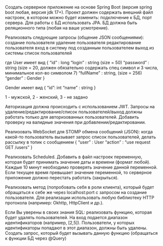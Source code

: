 Создать серверное приложение на основе Spring Boot (версия spring boot любая, версия jdk 17+).
Проект должен содержать внешний файл настроек, в котором можно будет изменить: подключение к БД, порт сервера.
Для работы с БД использовать JPA.
БД должна быть реляционного типа (любая на ваше усмотрение).

Реализовать следующие запросы (общение JSON сообщениями):
создание пользователя
удаление пользователя
редактирование пользователя
вход в систему под созданным пользователем
выход из системы
список пользователей

где User имеет вид
{
	“id” : long
	“login” : string (size = 50)
	“password” : string (size = 20, должен обязательно содержать спец символ и 3 числа, минимальное кол-во символом 7)
	“fullName” : string, (size = 256)
	“gender” : Gender
}

Gender имеет вид
{
	“id”: int
	“name” : string
}

1 -  мужской, 2 - женский, 3 - не задано

Авторизация должна происходить с использованием JWT. 
Запросы на удаление/редактирование/список пользователей/выход должны работать только для авторизованных пользователей.
Добавить проверку на валидные значения при добавлении/редактировании.

Реализовать WebSocket для STOMP обмена сообщений (JSON): когда какой-то пользователь вызывает запрос список пользователей, делать рассылку в топик с сообщением
{
	“user” : User
	“action” : “use request GET /users”
}

Реализовать Scheduled. Добавить в файл настроек переменную, которая будет принимать значение даты и времени (формат любой). Каждые 10 минут необходимо проверять значение данной переменной. Если текущее время превышает значение переменной, то серверное приложение должно перестать работать (закрыться).

Реализовать метод (попробовать себя в роли клиента), который будет обращаться к себе же через localhost:port с запросом на создание пользователя. Для реализации использовать любую библиотеку HTTP протокола (например: Okhttp, HttpClient и др.).

Если Вы уверены в своих знания SQL: реализовать функцию, которая будет удалять пользователей. На вход подается диапазон идентификаторов (например, [2,5]). Пользователи, у которых идентификаторы попадают в этот диапазон, должны быть удалены. Создать запрос, который будет вызывать данную функцию (обращаться к функции БД через @Query)
